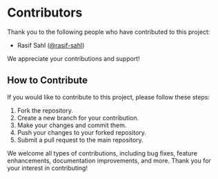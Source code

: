 # Contributors

Thank you to the following people who have contributed to this project:

- Rasif Sahl ([@rasif-sahl](https://github.com/rasif-sahl))

We appreciate your contributions and support!

## How to Contribute

If you would like to contribute to this project, please follow these steps:

1. Fork the repository.
2. Create a new branch for your contribution.
3. Make your changes and commit them.
4. Push your changes to your forked repository.
5. Submit a pull request to the main repository.

We welcome all types of contributions, including bug fixes, feature enhancements, documentation improvements, and more. Thank you for your interest in contributing!
